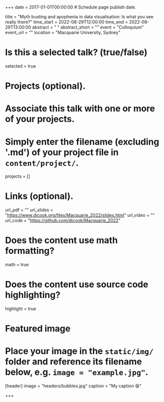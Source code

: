 +++
date = 2017-01-01T00:00:00  # Schedule page publish date.

title = "Myth busting and apophenia in data visualisation: Is what you see really there?"
time_start = 2022-08-29T12:00:00
time_end = 2022-08-29T13:00:00
abstract = " "
abstract_short = ""
event = "Colloquium"
event_url = ""
location = "Macquarie University, Sydney"

# Is this a selected talk? (true/false)
selected = true

# Projects (optional).
#   Associate this talk with one or more of your projects.
#   Simply enter the filename (excluding '.md') of your project file in `content/project/`.
projects = []

# Links (optional).
url_pdf = ""
url_slides = "https://www.dicook.org/files/Macquarie_2022/slides.html"
url_video = ""
url_code = "https://github.com/dicook/Macquarie_2022"

# Does the content use math formatting?
math = true

# Does the content use source code highlighting?
highlight = true

# Featured image
# Place your image in the `static/img/` folder and reference its filename below, e.g. `image = "example.jpg"`.
[header]
image = "headers/bubbles.jpg"
caption = "My caption :smile:"

+++

